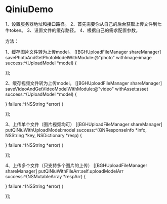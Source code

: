 # QiniuDemo

1、设置服务器地址和接口路径。
2、首先需要你从自己的后台获取上传文件到七牛token。
3、设置文件的缓存路径。
4、根据自己的需求配置参数。


方法：

1、缓存图片文件转为上传model。
[[BGHUploadFileManager shareManager] savePhotoAndGetPhotoModelWithModule:@"photo" withImage:image success:^(UploadModel *model) {

}];

2、缓存视频文件转为上传model。
[[BGHUploadFileManager shareManager] saveVideoAndGetVideoModelWithModule:@"video" withAsset:asset success:^(UploadModel *model) {

} failure:^(NSString *error) {

}];

3、上传单个文件（图片视频均可）
[[BGHUploadFileManager shareManager] putQiNiuWithUploadModel:model success:^(QNResponseInfo *info, NSString *key, NSDictionary *resp) {


} failure:^(NSString *error) {

}];

4、上传多个文件（只支持多个图片的上传）
[[BGHUploadFileManager shareManager] putQiNiuWithFileArr:self.uploadModelArr success:^(NSMutableArray *respArr) {

} failure:^(NSString *error) {

}];

